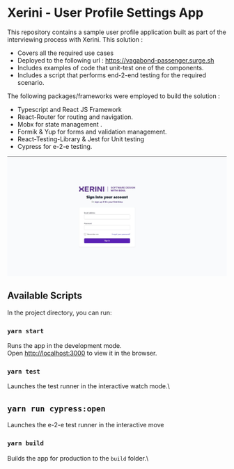 # Xerini - User Profile Settings App
This repository contains a sample user profile application built as part of the interviewing process with Xerini. This solution :

-	Covers all the required use cases
-	Deployed to the following url : https://vagabond-passenger.surge.sh 
-	Includes examples of code that unit-test one of the components.
-	Includes a script that performs end-2-end testing for the required scenario.

The following packages/frameworks were employed to build the solution :
-	Typescript and React JS Framework
-	React-Router for routing and navigation. 
-	Mobx for state management .
-	Formik & Yup for forms and validation management.
-	React-Testing-Library & Jest for Unit testing 
-	Cypress for e-2-e testing.

![alt text](https://github.com/Mokhalil/xerini-code-challenge/blob/develop/login_page.jpg)



## Available Scripts

In the project directory, you can run:

### `yarn start`

Runs the app in the development mode.\
Open [http://localhost:3000](http://localhost:3000) to view it in the browser.

### `yarn test`

Launches the test runner in the interactive watch mode.\

## `yarn run cypress:open`

Launches the e-2-e test runner in the interactive move

### `yarn build`

Builds the app for production to the `build` folder.\
